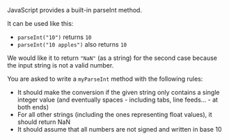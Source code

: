 JavaScript provides a built-in parseInt method.

It can be used like this:

- `parseInt("10")` returns `10`
- `parseInt("10 apples")` also returns `10`

We would like it to return `"NaN"` (as a string) for the second case because the input string is not a valid number.

You are asked to write a `myParseInt` method with the following rules:

- It should make the conversion if the given string only contains a single integer value (and eventually spaces - including tabs, line feeds... - at both ends)
- For all other strings (including the ones representing float values), it should return NaN
- It should assume that all numbers are not signed and written in base 10
